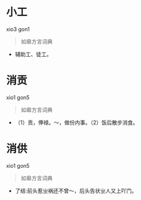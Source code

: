 # 小工
xio3 gon1
> 如皋方言词典
- 辅助工、徒工。

# 消贡
xio1 gon5
> 如皋方言词典
- （1）贡，俸禄。～，做份内事。（2）饭后散步消食。

# 消供
xio1 gon5
> 如皋方言词典
- 了结:前头惹㞢祸还不曾～，后头告状㞢人又上吖门。
